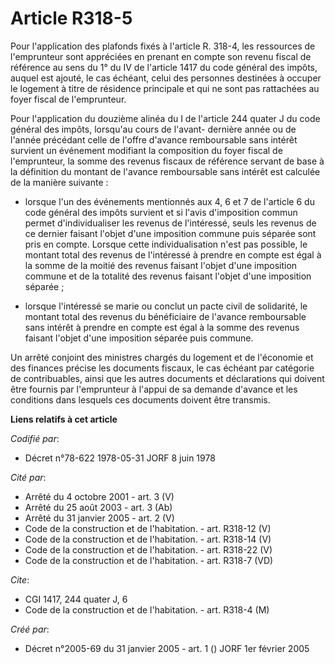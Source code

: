 # Article R318-5

Pour l'application des plafonds fixés à l'article R. 318-4, les ressources de l'emprunteur sont appréciées en prenant en
compte son revenu fiscal de référence au sens du 1° du IV de l'article 1417 du code général des impôts, auquel est ajouté, le
cas échéant, celui des personnes destinées à occuper le logement à titre de résidence principale et qui ne sont pas
rattachées au foyer fiscal de l'emprunteur.

Pour l'application du douzième alinéa du I de l'article 244 quater J du code général des impôts, lorsqu'au cours de l'avant-
dernière année ou de l'année précédant celle de l'offre d'avance remboursable sans intérêt survient un événement modifiant la
composition du foyer fiscal de l'emprunteur, la somme des revenus fiscaux de référence servant de base à la définition du
montant de l'avance remboursable sans intérêt est calculée de la manière suivante :

- lorsque l'un des événements mentionnés aux 4, 6 et 7 de l'article 6 du code général des impôts survient et si l'avis
d'imposition commun permet d'individualiser les revenus de l'intéressé, seuls les revenus de ce dernier faisant l'objet d'une
imposition commune puis séparée sont pris en compte. Lorsque cette individualisation n'est pas possible, le montant total des
revenus de l'intéressé à prendre en compte est égal à la somme de la moitié des revenus faisant l'objet d'une imposition
commune et de la totalité des revenus faisant l'objet d'une imposition séparée ;

- lorsque l'intéressé se marie ou conclut un pacte civil de solidarité, le montant total des revenus du bénéficiaire de
l'avance remboursable sans intérêt à prendre en compte est égal à la somme des revenus faisant l'objet d'une imposition
séparée puis commune.

Un arrêté conjoint des ministres chargés du logement et de l'économie et des finances précise les documents fiscaux, le cas
échéant par catégorie de contribuables, ainsi que les autres documents et déclarations qui doivent être fournis par
l'emprunteur à l'appui de sa demande d'avance et les conditions dans lesquels ces documents doivent être transmis.

**Liens relatifs à cet article**

_Codifié par_:

  - Décret n°78-622 1978-05-31 JORF 8 juin 1978

_Cité par_:

  - Arrêté du 4 octobre 2001 - art. 3 (V)
  - Arrêté du 25 août 2003 - art. 3 (Ab)
  - Arrêté du 31 janvier 2005 - art. 2 (V)
  - Code de la construction et de l'habitation. - art. R318-12 (V)
  - Code de la construction et de l'habitation. - art. R318-14 (V)
  - Code de la construction et de l'habitation. - art. R318-22 (V)
  - Code de la construction et de l'habitation. - art. R318-7 (VD)

_Cite_:

  - CGI 1417, 244 quater J, 6
  - Code de la construction et de l'habitation. - art. R318-4 (M)

_Créé par_:

  - Décret n°2005-69 du 31 janvier 2005 - art. 1 () JORF 1er février 2005
